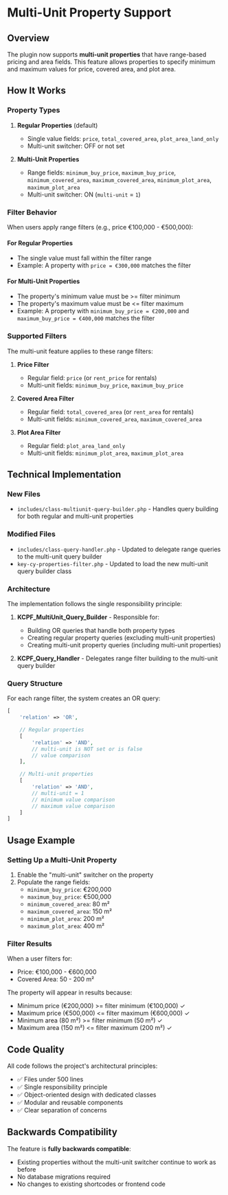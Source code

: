# Multi-Unit Property Support

## Overview

The plugin now supports **multi-unit properties** that have range-based pricing and area fields. This feature allows properties to specify minimum and maximum values for price, covered area, and plot area.

## How It Works

### Property Types

1. **Regular Properties** (default)

   - Single value fields: `price`, `total_covered_area`, `plot_area_land_only`
   - Multi-unit switcher: OFF or not set

2. **Multi-Unit Properties**
   - Range fields: `minimum_buy_price`, `maximum_buy_price`, `minimum_covered_area`, `maximum_covered_area`, `minimum_plot_area`, `maximum_plot_area`
   - Multi-unit switcher: ON (`multi-unit` = `1`)

### Filter Behavior

When users apply range filters (e.g., price €100,000 - €500,000):

#### For Regular Properties

- The single value must fall within the filter range
- Example: A property with `price = €300,000` matches the filter

#### For Multi-Unit Properties

- The property's minimum value must be >= filter minimum
- The property's maximum value must be <= filter maximum
- Example: A property with `minimum_buy_price = €200,000` and `maximum_buy_price = €400,000` matches the filter

### Supported Filters

The multi-unit feature applies to these range filters:

1. **Price Filter**

   - Regular field: `price` (or `rent_price` for rentals)
   - Multi-unit fields: `minimum_buy_price`, `maximum_buy_price`

2. **Covered Area Filter**

   - Regular field: `total_covered_area` (or `rent_area` for rentals)
   - Multi-unit fields: `minimum_covered_area`, `maximum_covered_area`

3. **Plot Area Filter**
   - Regular field: `plot_area_land_only`
   - Multi-unit fields: `minimum_plot_area`, `maximum_plot_area`

## Technical Implementation

### New Files

- `includes/class-multiunit-query-builder.php` - Handles query building for both regular and multi-unit properties

### Modified Files

- `includes/class-query-handler.php` - Updated to delegate range queries to the multi-unit query builder
- `key-cy-properties-filter.php` - Updated to load the new multi-unit query builder class

### Architecture

The implementation follows the single responsibility principle:

1. **KCPF_MultiUnit_Query_Builder** - Responsible for:

   - Building OR queries that handle both property types
   - Creating regular property queries (excluding multi-unit properties)
   - Creating multi-unit property queries (including multi-unit properties)

2. **KCPF_Query_Handler** - Delegates range filter building to the multi-unit query builder

### Query Structure

For each range filter, the system creates an OR query:

```php
[
    'relation' => 'OR',

    // Regular properties
    [
        'relation' => 'AND',
        // multi-unit is NOT set or is false
        // value comparison
    ],

    // Multi-unit properties
    [
        'relation' => 'AND',
        // multi-unit = 1
        // minimum value comparison
        // maximum value comparison
    ]
]
```

## Usage Example

### Setting Up a Multi-Unit Property

1. Enable the "multi-unit" switcher on the property
2. Populate the range fields:
   - `minimum_buy_price`: €200,000
   - `maximum_buy_price`: €500,000
   - `minimum_covered_area`: 80 m²
   - `maximum_covered_area`: 150 m²
   - `minimum_plot_area`: 200 m²
   - `maximum_plot_area`: 400 m²

### Filter Results

When a user filters for:

- Price: €100,000 - €600,000
- Covered Area: 50 - 200 m²

The property will appear in results because:

- Minimum price (€200,000) >= filter minimum (€100,000) ✓
- Maximum price (€500,000) <= filter maximum (€600,000) ✓
- Minimum area (80 m²) >= filter minimum (50 m²) ✓
- Maximum area (150 m²) <= filter maximum (200 m²) ✓

## Code Quality

All code follows the project's architectural principles:

- ✅ Files under 500 lines
- ✅ Single responsibility principle
- ✅ Object-oriented design with dedicated classes
- ✅ Modular and reusable components
- ✅ Clear separation of concerns

## Backwards Compatibility

The feature is **fully backwards compatible**:

- Existing properties without the multi-unit switcher continue to work as before
- No database migrations required
- No changes to existing shortcodes or frontend code
